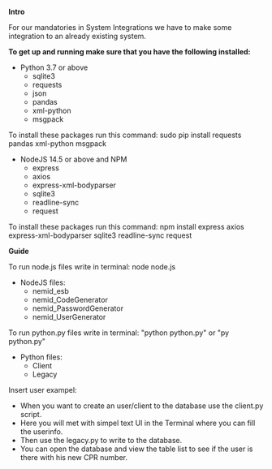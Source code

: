 **Intro**


For our mandatories in System Integrations we have to make some integration to an already existing system.


**To get up and running make sure that you have the following installed:**

- Python 3.7 or above
	- sqlite3
	- requests
	- json
	- pandas
	- xml-python
	- msgpack

To install these packages run this command: sudo pip install requests pandas xml-python msgpack

- NodeJS 14.5 or above and NPM
	- express
	- axios
	- express-xml-bodyparser
	- sqlite3
	- readline-sync
	- request

To install these packages run this command: npm install express axios express-xml-bodyparser sqlite3 readline-sync request

**Guide**

To run node.js files write in terminal: node node.js 	
- NodeJS files:
	- nemid_esb
	- nemid_CodeGenerator
	- nemid_PasswordGenerator
	- nemid_UserGenerator
       
To run python.py files write in terminal: "python python.py" or "py python.py"
- Python files:
	- Client
	- Legacy
	
Insert user exampel:
- When you want to create an user/client to the database use the client.py script.
- Here you will met with simpel text UI in the Terminal where you can fill the userinfo.
- Then use the legacy.py to write to the database.
- You can open the database and view the table list to see if the user is there with his new CPR number.
       
